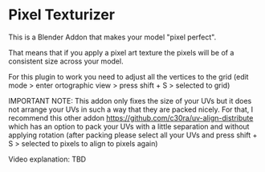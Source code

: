 # Pixel Texturizer

This is a Blender Addon that makes your model "pixel perfect".

That means that if you apply a pixel art texture the pixels will be of a consistent size across your model.

For this plugin to work you need to adjust all the vertices to the grid (edit mode > enter ortographic view > press shift + S > selected to grid)

IMPORTANT NOTE: This addon only fixes the size of your UVs but it does not arrange your UVs in such a way that they are packed nicely.
For that, I recommend this other addon https://github.com/c30ra/uv-align-distribute which has an option to pack your UVs with a little separation and without applying rotation (after packing please select all your UVs and press shift + S > selected to pixels to align to pixels again)

Video explanation: TBD
